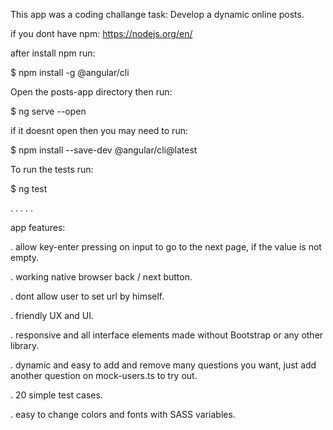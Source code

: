 This app was a coding challange task: Develop a dynamic online posts.

if you dont have npm: https://nodejs.org/en/

after install npm run: 

$ npm install -g @angular/cli

Open the posts-app directory then run:

$ ng serve --open

if it doesnt open then you may need to run:

$ npm install --save-dev @angular/cli@latest

To run the tests run:

$ ng test

.
.
.
.
.

app features:

.
allow key-enter pressing on input to go to the next page, if the value is not empty.

.
working native browser back / next button.

.
dont allow user to set url by himself.

.
friendly UX and UI.

.
responsive and all interface elements made without Bootstrap or any other library.

.
dynamic and easy to add and remove many questions you want, just add another question on mock-users.ts to try out.

.
20 simple test cases.

.
easy to change colors and fonts with SASS variables.
